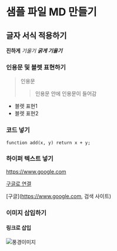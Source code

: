 # 샘플 파일 MD 만들기



## 글자 서식 적용하기
**진하게**
*기울기*
***굵게 기울기***




### 인용문 및 블렛 표현하기
> 인용문
>> 인용문 안에 인용문이 들어감
>
- 블렛 표현1
- 블렛 표현2



### 코드 넣기
`function add(x, y) return x + y;`

### 하이퍼 텍스트 넣기
https://www.google.com

[구글로 연결](https://www.google.com)

[구글](https://www.google.com, 검색 사이트)

### 이미지 삽입하기

#### 링크로 삽입
![풍경이미지](https://postfiles.pstatic.net/MjAyNDAzMTFfMjMg/MDAxNzEwMDk4ODgzMzc4.Xp7HwpF_bl-Dy4ZbCRNlKijevUDIFhgi9QkUHNJLkckg.1ttLn583TUJqQJJlAk1hVtwq-w00S4kJ2IppbOgnhIMg.JPEG/1.jpg?type=w773)
